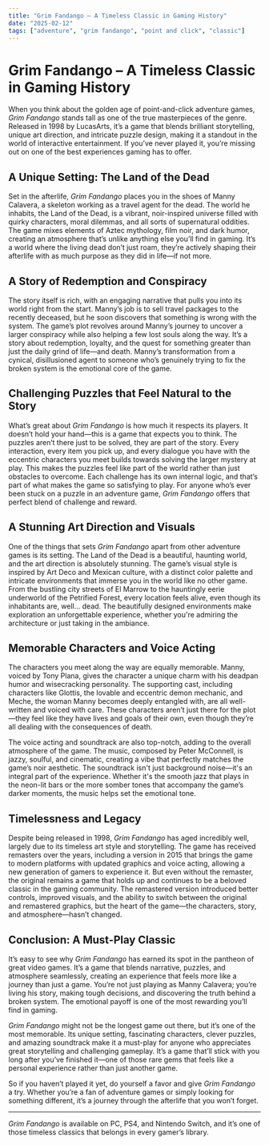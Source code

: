 ```yaml
---
title: "Grim Fandango – A Timeless Classic in Gaming History"
date: "2025-02-12"
tags: ["adventure", "grim fandango", "point and click", "classic"]
---
```


# Grim Fandango – A Timeless Classic in Gaming History

When you think about the golden age of point-and-click adventure games, *Grim Fandango* stands tall as one of the true masterpieces of the genre. Released in 1998 by LucasArts, it’s a game that blends brilliant storytelling, unique art direction, and intricate puzzle design, making it a standout in the world of interactive entertainment. If you’ve never played it, you’re missing out on one of the best experiences gaming has to offer.

## A Unique Setting: The Land of the Dead

Set in the afterlife, *Grim Fandango* places you in the shoes of Manny Calavera, a skeleton working as a travel agent for the dead. The world he inhabits, the Land of the Dead, is a vibrant, noir-inspired universe filled with quirky characters, moral dilemmas, and all sorts of supernatural oddities. The game mixes elements of Aztec mythology, film noir, and dark humor, creating an atmosphere that’s unlike anything else you’ll find in gaming. It’s a world where the living dead don’t just roam, they’re actively shaping their afterlife with as much purpose as they did in life—if not more.

## A Story of Redemption and Conspiracy

The story itself is rich, with an engaging narrative that pulls you into its world right from the start. Manny’s job is to sell travel packages to the recently deceased, but he soon discovers that something is wrong with the system. The game’s plot revolves around Manny’s journey to uncover a larger conspiracy while also helping a few lost souls along the way. It’s a story about redemption, loyalty, and the quest for something greater than just the daily grind of life—and death. Manny’s transformation from a cynical, disillusioned agent to someone who’s genuinely trying to fix the broken system is the emotional core of the game.

## Challenging Puzzles that Feel Natural to the Story

What’s great about *Grim Fandango* is how much it respects its players. It doesn’t hold your hand—this is a game that expects you to think. The puzzles aren’t there just to be solved, they are part of the story. Every interaction, every item you pick up, and every dialogue you have with the eccentric characters you meet builds towards solving the larger mystery at play. This makes the puzzles feel like part of the world rather than just obstacles to overcome. Each challenge has its own internal logic, and that’s part of what makes the game so satisfying to play. For anyone who’s ever been stuck on a puzzle in an adventure game, *Grim Fandango* offers that perfect blend of challenge and reward.

## A Stunning Art Direction and Visuals

One of the things that sets *Grim Fandango* apart from other adventure games is its setting. The Land of the Dead is a beautiful, haunting world, and the art direction is absolutely stunning. The game’s visual style is inspired by Art Deco and Mexican culture, with a distinct color palette and intricate environments that immerse you in the world like no other game. From the bustling city streets of El Marrow to the hauntingly eerie underworld of the Petrified Forest, every location feels alive, even though its inhabitants are, well... dead. The beautifully designed environments make exploration an unforgettable experience, whether you're admiring the architecture or just taking in the ambiance.

## Memorable Characters and Voice Acting

The characters you meet along the way are equally memorable. Manny, voiced by Tony Plana, gives the character a unique charm with his deadpan humor and wisecracking personality. The supporting cast, including characters like Glottis, the lovable and eccentric demon mechanic, and Meche, the woman Manny becomes deeply entangled with, are all well-written and voiced with care. These characters aren’t just there for the plot—they feel like they have lives and goals of their own, even though they’re all dealing with the consequences of death.

The voice acting and soundtrack are also top-notch, adding to the overall atmosphere of the game. The music, composed by Peter McConnell, is jazzy, soulful, and cinematic, creating a vibe that perfectly matches the game’s noir aesthetic. The soundtrack isn't just background noise—it's an integral part of the experience. Whether it's the smooth jazz that plays in the neon-lit bars or the more somber tones that accompany the game’s darker moments, the music helps set the emotional tone.

## Timelessness and Legacy

Despite being released in 1998, *Grim Fandango* has aged incredibly well, largely due to its timeless art style and storytelling. The game has received remasters over the years, including a version in 2015 that brings the game to modern platforms with updated graphics and voice acting, allowing a new generation of gamers to experience it. But even without the remaster, the original remains a game that holds up and continues to be a beloved classic in the gaming community. The remastered version introduced better controls, improved visuals, and the ability to switch between the original and remastered graphics, but the heart of the game—the characters, story, and atmosphere—hasn’t changed.

## Conclusion: A Must-Play Classic

It’s easy to see why *Grim Fandango* has earned its spot in the pantheon of great video games. It’s a game that blends narrative, puzzles, and atmosphere seamlessly, creating an experience that feels more like a journey than just a game. You’re not just playing as Manny Calavera; you’re living his story, making tough decisions, and discovering the truth behind a broken system. The emotional payoff is one of the most rewarding you’ll find in gaming.

*Grim Fandango* might not be the longest game out there, but it’s one of the most memorable. Its unique setting, fascinating characters, clever puzzles, and amazing soundtrack make it a must-play for anyone who appreciates great storytelling and challenging gameplay. It’s a game that’ll stick with you long after you’ve finished it—one of those rare gems that feels like a personal experience rather than just another game.

So if you haven’t played it yet, do yourself a favor and give *Grim Fandango* a try. Whether you’re a fan of adventure games or simply looking for something different, it’s a journey through the afterlife that you won’t forget.

---

*Grim Fandango* is available on PC, PS4, and Nintendo Switch, and it’s one of those timeless classics that belongs in every gamer’s library.

